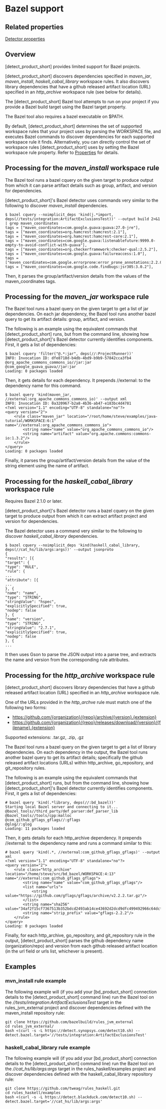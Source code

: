 # Bazel support

## Related properties

[Detector properties](../properties/detectors/bazel.md)

## Overview

[detect_product_short] provides limited support for Bazel projects.

[detect_product_short] discovers dependencies specified in *maven_jar*, *maven_install*, *haskell_cabal_library* workspace rules.
It also discovers library dependencies that have a github released artifact location (URL) specified in an *http_archive* workspace rule (see below for details).

The [detect_product_short] Bazel tool attempts to run on your project if you provide a Bazel build target using the Bazel target property.

The Bazel tool also requires a bazel executable on $PATH.

By default, [detect_product_short] determines the set of supported workspace rules that your project uses by parsing the WORKSPACE file,
and executes Bazel commands to discover dependencies for each supported workspace rule it finds.
Alternatively, you can directly control the set of workspace rules [detect_product_short] uses by setting the Bazel workspace rule property.
Refer to [Properties](../properties/detectors/bazel.md) for details.

## Processing for the *maven_install* workspace rule

The Bazel tool runs a bazel cquery on the given target to produce output from which it can parse artifact details such as group, artifact, and version for dependencies.

[detect_product_short]'s Bazel detector uses commands very similar to the following
to discover *maven_install* dependencies.
```
$ bazel cquery --noimplicit_deps 'kind(j.*import, deps(//tests/integration:ArtifactExclusionsTest))' --output build 2>&1 | grep maven_coordinates
tags = ["maven_coordinates=com.google.guava:guava:27.0-jre"],
tags = ["maven_coordinates=org.hamcrest:hamcrest:2.1"],
tags = ["maven_coordinates=org.hamcrest:hamcrest-core:2.1"],
tags = ["maven_coordinates=com.google.guava:listenablefuture:9999.0-empty-to-avoid-conflict-with-guava"],
tags = ["maven_coordinates=org.checkerframework:checker-qual:2.5.2"],
tags = ["maven_coordinates=com.google.guava:failureaccess:1.0"],
tags = ["maven_coordinates=com.google.errorprone:error_prone_annotations:2.2.0"],
tags = ["maven_coordinates=com.google.code.findbugs:jsr305:3.0.2"],
```

Then, it parses the group/artifact/version details from the values of the maven_coordinates tags.

## Processing for the *maven_jar* workspace rule

The Bazel tool runs a bazel query on the given target to get a list of jar dependencies. On each jar dependency, the Bazel tool runs another bazel query to get its artifact details: group, artifact, and version.

The following is an example using the equivalent commands that [detect_product_short] runs, but from the command line, showing how [detect_product_short]'s Bazel detector currently identifies components.
First, it gets a list of dependencies:
```
$ bazel cquery 'filter("@.*:jar", deps(//:ProjectRunner))'
INFO: Invocation ID: dfe8718d-b4db-4bd9-b9b9-57842cca3fb4
@org_apache_commons_commons_io//jar:jar
@com_google_guava_guava//jar:jar
Loading: 0 packages loaded
```
Then, it gets details for each dependency. It prepends //external: to the dependency name for this command.
```
$ bazel query 'kind(maven_jar, //external:org_apache_commons_commons_io)' --output xml
INFO: Invocation ID: 0a320967-b2a8-4b36-ab47-e183bc4d4781
<?xml version="1.1" encoding="UTF-8" standalone="no"?>
<query version="2">
    <rule class="maven_jar" location="/root/home/steve/examples/java-tutorial/WORKSPACE:6:1" name="//external:org_apache_commons_commons_io">
        <string name="name" value="org_apache_commons_commons_io"/>
        <string name="artifact" value="org.apache.commons:commons-io:1.3.2"/>
    </rule>
</query>
Loading: 0 packages loaded
```
Finally, it parses the group/artifact/version details from the value of the string element using the name of artifact.

## Processing for the *haskell_cabal_library* workspace rule

Requires Bazel 2.1.0 or later.

[detect_product_short]'s Bazel detector runs a bazel cquery on the given target to produce output from which it can
extract artifact project and version for dependencies.

The Bazel detector uses a command very similar to the following
to discover *haskell_cabal_library* dependencies.
```
$ bazel cquery --noimplicit_deps 'kind(haskell_cabal_library, deps(//cat_hs/lib/args:args))' --output jsonproto
{
"results": [{
"target": {
"type": "RULE",
"rule": {
...
"attribute": [{
...
}, {
"name": "name",
"type": "STRING",
"stringValue": "hspec",
"explicitlySpecified": true,
"nodep": false
}, {
"name": "version",
"type": "STRING",
"stringValue": "2.7.1",
"explicitlySpecified": true,
"nodep": false
}, {
...
```

It then uses Gson to parse the JSON output into a parse tree,
and extracts the name and version from the corresponding rule attributes.


## Processing for the *http_archive* workspace rule

[detect_product_short] discovers library dependencies that have a github released artifact location (URL) specified in an *http_archive* workspace rule.

One of the URLs provided in the *http_archve* rule must match one of the following two forms:

* https://github.com/{organization}/{repo}/archive/{version}.{extension}
* https://github.com/{organization}/{repo}/releases/download/{version}/{filename}.{extension}

Supported extensions: .tar.gz, .zip, .gz

The Bazel tool runs a bazel query on the given target to get a list of library dependencies. On each dependency in the output, the Bazel tool runs another bazel query to get its artifact details; specifically the github released artifact locations (URLs) within http_archive, go_repository, and git_repository rules.

The following is an example using the equivalent commands that [detect_product_short] runs, but from the command line, showing how [detect_product_short]'s Bazel detector currently identifies components.
First, it gets a list of dependencies:
```
# bazel query 'kind(.*library, deps(//:bd_bazel))'
Starting local Bazel server and connecting to it...
@bazel_tools//third_party/def_parser:def_parser_lib
@bazel_tools//tools/cpp:malloc
@com_github_gflags_gflags//:gflags
@glog//:glog
Loading: 11 packages loaded
```
Then, it gets details for each http_archive dependency. It prepends //external: to the dependency name and runs a command similar to this:
```
# bazel query 'kind(.*, //external:com_github_gflags_gflags)' --output xml
<?xml version="1.1" encoding="UTF-8" standalone="no"?>
<query version="2">
    <rule class="http_archive" location="/home/steve/src/bd_bazel/WORKSPACE:4:13" name="//external:com_github_gflags_gflags">
        <string name="name" value="com_github_gflags_gflags"/>
        <list name="urls">
            <string value="https://github.com/gflags/gflags/archive/v2.2.2.tar.gz"/>
        </list>
        <string name="sha256" value="34af2f15cf7367513b352bdcd2493ab14ce43692d2dcd9dfc499492966c64dcf"/>
        <string name="strip_prefix" value="gflags-2.2.2"/>
    </rule>
</query>
Loading: 0 packages loaded
```
Finally, for each http_archive, go_repository, and git_repository rule in the output, [detect_product_short] parses the github dependency name (organization/repo) and version from each github released artifact location (in the url field or urls list, whichever is present).

## Examples

### mvn_install rule example

The following example will (if you add your [bd_product_short] connection details
to the [detect_product_short] command line) run the Bazel tool on the
*//tests/integration:ArtifactExclusionsTest* target in the
rules_jvm_external project and discover dependencies defined with the
maven_install repository rule:

````
git clone https://github.com/bazelbuild/rules_jvm_external
cd rules_jvm_external/
bash <(curl -s -L https://detect.synopsys.com/detect10.sh) --detect.bazel.target='//tests/integration:ArtifactExclusionsTest'
````

### haskell_cabal_library rule example

The following example will (if you add your [bd_product_short] connection details
to the [detect_product_short] command line) run the Bazel tool on the
*//cat_hs/lib/args:args* target in the
rules_haskell/examples project and discover dependencies defined with the
haskell_cabal_library repository rule:

````
git clone https://github.com/tweag/rules_haskell.git
cd rules_haskell/examples
bash <(curl -s -L https://detect.blackduck.com/detect10.sh) --detect.bazel.target='//cat_hs/lib/args:args'
````

